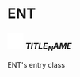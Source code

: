 # ENT

### <img src="../../.gitbook/assets/base.png" width="32" height="32" /> $TITLE_NAME$
ENT's entry class<br>
